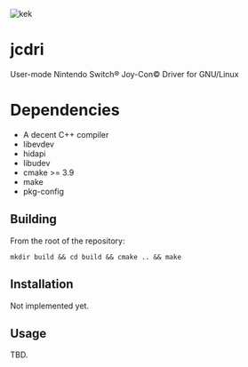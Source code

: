 ![kek](http://drone.kuriyama.moe/api/badges/nbouteme/jcdri/status.svg)
# jcdri
User-mode Nintendo Switch® Joy-Con© Driver for GNU/Linux

# Dependencies

- A decent C++ compiler
- libevdev
- hidapi
- libudev 
- cmake >= 3.9
- make
- pkg-config

## Building

From the root of the repository: 

`mkdir build && cd build && cmake .. && make`

## Installation

Not implemented yet.

## Usage

TBD.
